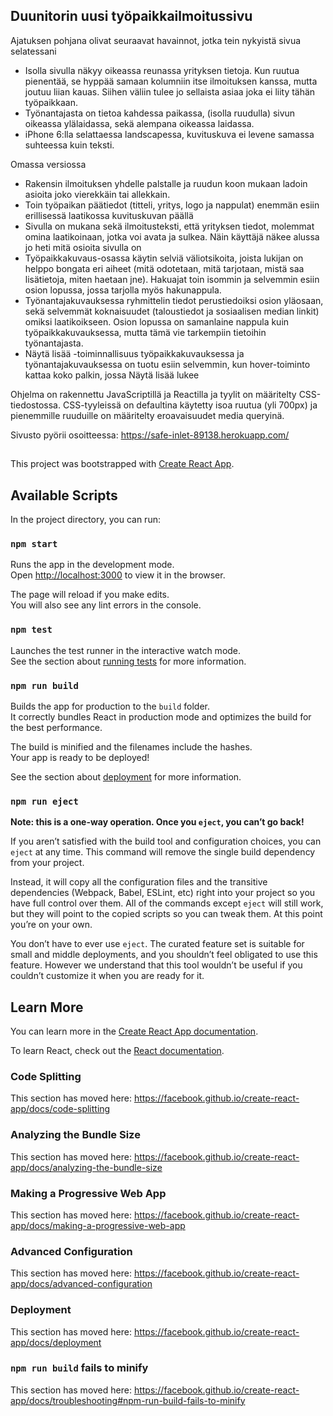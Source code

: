 ## Duunitorin uusi työpaikkailmoitussivu

Ajatuksen pohjana olivat seuraavat havainnot, jotka tein nykyistä sivua selatessani
- Isolla sivulla näkyy oikeassa reunassa yrityksen tietoja. Kun ruutua pienentää, se hyppää samaan kolumniin itse ilmoituksen kanssa, mutta joutuu liian kauas. Siihen väliin tulee jo sellaista asiaa joka ei liity tähän työpaikkaan.
- Työnantajasta on tietoa kahdessa paikassa, (isolla ruudulla) sivun oikeassa ylälaidassa, sekä alempana oikeassa laidassa. 
- iPhone 6:lla selattaessa landscapessa, kuvituskuva ei levene samassa suhteessa kuin teksti.

Omassa versiossa
- Rakensin ilmoituksen yhdelle palstalle ja ruudun koon mukaan ladoin asioita joko vierekkäin tai allekkain.
- Toin työpaikan päätiedot (titteli, yritys, logo ja nappulat) enemmän esiin erillisessä laatikossa kuvituskuvan päällä
- Sivulla on mukana sekä ilmoitusteksti, että yrityksen tiedot, molemmat omina laatikoinaan, jotka voi avata ja sulkea. Näin käyttäjä näkee alussa jo heti mitä osioita sivulla on
- Työpaikkakuvaus-osassa käytin selviä väliotsikoita, joista lukijan on helppo bongata eri aiheet (mitä odotetaan, mitä tarjotaan, mistä saa lisätietoja, miten haetaan jne). Hakuajat toin isommin ja selvemmin esiin osion lopussa, jossa tarjolla myös hakunappula.
- Työnantajakuvauksessa ryhmittelin tiedot perustiedoiksi osion yläosaan, sekä selvemmät koknaisuudet (taloustiedot ja sosiaalisen median linkit) omiksi laatikoikseen. Osion lopussa on samanlaine nappula kuin työpaikkakuvauksessa, mutta tämä vie tarkempiin tietoihin työnantajasta.
- Näytä lisää -toiminnallisuus työpaikkakuvauksessa ja työnantajakuvauksessa on tuotu esiin selvemmin, kun hover-toiminto kattaa koko palkin, jossa Näytä lisää lukee

Ohjelma on rakennettu JavaScriptillä ja Reactilla ja tyylit on määritelty CSS-tiedostossa. CSS-tyyleissä on defaultina käytetty isoa ruutua (yli 700px) ja pienemmille ruuduille on määritelty eroavaisuudet media queryinä.

Sivusto pyörii osoitteessa:
https://safe-inlet-89138.herokuapp.com/



## 

This project was bootstrapped with [Create React App](https://github.com/facebook/create-react-app).

## Available Scripts

In the project directory, you can run:

### `npm start`

Runs the app in the development mode.<br>
Open [http://localhost:3000](http://localhost:3000) to view it in the browser.

The page will reload if you make edits.<br>
You will also see any lint errors in the console.

### `npm test`

Launches the test runner in the interactive watch mode.<br>
See the section about [running tests](https://facebook.github.io/create-react-app/docs/running-tests) for more information.

### `npm run build`

Builds the app for production to the `build` folder.<br>
It correctly bundles React in production mode and optimizes the build for the best performance.

The build is minified and the filenames include the hashes.<br>
Your app is ready to be deployed!

See the section about [deployment](https://facebook.github.io/create-react-app/docs/deployment) for more information.

### `npm run eject`

**Note: this is a one-way operation. Once you `eject`, you can’t go back!**

If you aren’t satisfied with the build tool and configuration choices, you can `eject` at any time. This command will remove the single build dependency from your project.

Instead, it will copy all the configuration files and the transitive dependencies (Webpack, Babel, ESLint, etc) right into your project so you have full control over them. All of the commands except `eject` will still work, but they will point to the copied scripts so you can tweak them. At this point you’re on your own.

You don’t have to ever use `eject`. The curated feature set is suitable for small and middle deployments, and you shouldn’t feel obligated to use this feature. However we understand that this tool wouldn’t be useful if you couldn’t customize it when you are ready for it.

## Learn More

You can learn more in the [Create React App documentation](https://facebook.github.io/create-react-app/docs/getting-started).

To learn React, check out the [React documentation](https://reactjs.org/).

### Code Splitting

This section has moved here: https://facebook.github.io/create-react-app/docs/code-splitting

### Analyzing the Bundle Size

This section has moved here: https://facebook.github.io/create-react-app/docs/analyzing-the-bundle-size

### Making a Progressive Web App

This section has moved here: https://facebook.github.io/create-react-app/docs/making-a-progressive-web-app

### Advanced Configuration

This section has moved here: https://facebook.github.io/create-react-app/docs/advanced-configuration

### Deployment

This section has moved here: https://facebook.github.io/create-react-app/docs/deployment

### `npm run build` fails to minify

This section has moved here: https://facebook.github.io/create-react-app/docs/troubleshooting#npm-run-build-fails-to-minify
